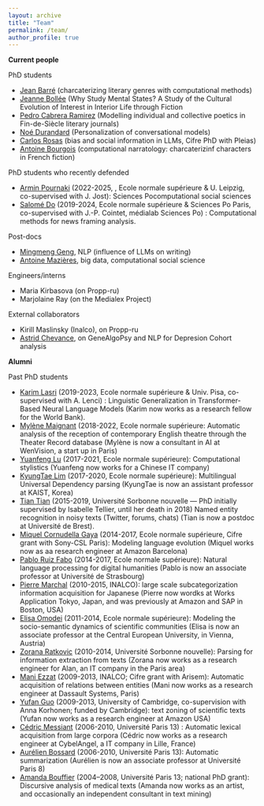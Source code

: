 ```yaml
---
layout: archive
title: "Team"
permalink: /team/
author_profile: true
---
```


**Current people**


PhD students
- [Jean Barré](https://www.lattice.cnrs.fr/membres/doctorants/jean-barre/) (charcaterizing literary genres with computational methods)
- [Jeanne Bollée](https://theses.fr/s395823) (Why Study Mental States? A Study of the Cultural Evolution of Interest in Interior Life through Fiction
- [Pedro Cabrera Ramirez](https://theses.fr/s396211) (Modelling individual and collective poetics in Fin-de-Siècle literary journals)
- [Noé Durandard](https://www.lattice.cnrs.fr/membres/doctorants/noe-durandard/) (Personalization of conversational models)
- [Carlos Rosas](https://theses.fr/s419177) (bias and social information in LLMs, Cifre PhD with Pleias)
- [Antoine Bourgois](https://sites.google.com/view/antoinebourgois/%C3%A0-propos) (computational narratology: charcaterizinf characters in French fiction)

PhD students who recently defended
- [Armin Pournaki](https://pournaki.com/) (2022-2025, , Ecole normale supérieure & U. Leipzig, co-supervised with J. Jost): Sciences Pocomputational social sciences
- [Salomé Do](https://sally14.github.io/) (2019-2024, Ecole normale supérieure & Sciences Po Paris, co-supervised with J.-P. Cointet, médialab Sciences Po) : Computational methods for news framing analysis. 

Post-docs
- [Mingmeng Geng](http://www.mingmenggeng.com/), NLP (influence of LLMs on writing)
- [Antoine Mazières](https://scholar.google.fr/citations?user=0_6cVLkAAAAJ&hl=fr), big data, computational social science

Engineers/interns
- Maria Kirbasova (on Propp-ru)
- Marjolaine Ray (on the Medialex Project)

External collaborators
- Kirill Maslinsky (Inalco), on Propp-ru
- [Astrid Chevance](https://www.astrid-chevance.fr/), on GeneAlgoPsy and NLP for Depresion Cohort analysis

**Alumni**

Past PhD students
- [Karim Lasri](https://www.linkedin.com/in/karim-lasri/?originalSubdomain=fr) (2019-2023, Ecole normale supérieure & Univ. Pisa, co-supervised with A. Lenci) : Linguistic Generalization in Transformer-Based Neural Language Models (Karim now works as a research fellow for the World Bank). 
- [Mylène Maignant](https://www.linkedin.com/in/myl%C3%A8ne-maignant-32830a230/?originalSubdomain=fr) (2018-2022, Ecole normale supérieure: Automatic analysis of the reception of contemporary English theatre through the Theater Record database (Mylène is now a consultant in AI at WenVision, a start up in Paris)
- [Yuanfeng Lu](https://icscc-transfers.ens.fr/article141.html) (2017-2021, Ecole normale supérieure): Computational stylistics (Yuanfeng now works for a Chinese IT company)
- [KyungTae Lim](https://ct.kaist.ac.kr/boards/view/faculty_board_en/4247) (2017-2020, Ecole normale supérieure): Multilingual Universal Dependency parsing (KyungTae is now an assistant professor at KAIST, Korea)
- [Tian Tian](https://www.lattice.cnrs.fr/membres/membres-associes/tian-tian/) (2015-2019, Université Sorbonne nouvelle — PhD initially supervised by Isabelle Tellier, until her death in 2018) Named entity recognition in noisy texts (Twitter, forums, chats) (Tian is now a postdoc at Université de Brest). 
- [Miquel Cornudella Gaya](https://www.linkedin.com/in/miquel-cornudella-gaya/?originalSubdomain=es) (2014-2017, Ecole normale supérieure, Cifre grant with Sony-CSL Paris): Modeling language evolution (Miquel works now as aa research engineer at Amazon Barcelona)
- [Pablo Ruiz Fabo](https://lilpa.unistra.fr/theme-1-lexiques-discours-et-transpositions/membres/enseignants-chercheurs/ruiz-fabo-pablo/) (2014-2017, Ecole normale supérieure): Natural language processing for digital humanities (Pablo is now an associate professor at Université de Strasbourg)
- [Pierre Marchal](https://www.linkedin.com/in/marchalpierre/) (2010-2015, INALCO): large scale subcategorization information acquisition for Japanese (Pierre now wordks at Works Application Tokyo, Japan, and was previously at Amazon and SAP in Boston, USA)
- [Elisa Omodei](https://people.ceu.edu/elisa_omodei) (2011-2014, Ecole normale supérieure): Modeling the socio-semantic dynamics of scientific communities (Elisa is now an associate professor at the Central European University, in Vienna, Austria)
- [Zorana Ratkovic](https://www.linkedin.com/in/zoranaratkovic/) (2010-2014, Université Sorbonne nouvelle): Parsing for information extraction from texts (Zorana now works as a research engineer for Alan, an IT company in the Paris area)
- [Mani Ezzat](https://www.linkedin.com/in/mani-ezzat-0473aa40/?originalSubdomain=fr) (2009-2013, INALCO; Cifre grant with Arisem): Automatic acquisition of relations between entities (Mani now works as a research engineer at Dassault Systems, Paris)
- [Yufan Guo](https://www.linkedin.com/in/yufan-guo-651b0041/) (2009-2013, University of Cambridge, co-supervision with Anna Korhonen; funded by Cambridge): text zoning of scientific texts (Yufan now works as a research engineer at Amazon USA)
- [Cédric Messiant](https://www.linkedin.com/in/cedricmessiant/?originalSubdomain=fr) (2006-2010, Université Paris 13) : Automatic lexical acquisition from large corpora (Cédric now works as a research engineer at CybelAngel, a IT company in Lille, France)
- [Aurélien Bossard](https://www.aurelienbossard.fr/) (2006-2010, Université Paris 13): Automatic summarization (Aurélien is now an associate professor at Université Paris 8)
- [Amanda Bouffier](https://www.linkedin.com/in/amanda-bouffier-phd-b8056a16/?originalSubdomain=fr) (2004–2008, Université Paris 13; national PhD grant): Discursive analysis of medical texts (Amanda now works as an artist, and occasionally an independent consultant in text mining)

